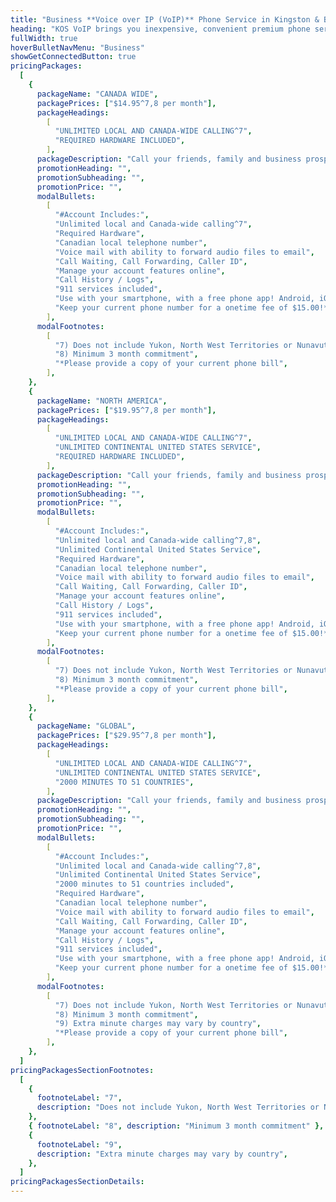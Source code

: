```yaml
---
title: "Business **Voice over IP (VoIP)** Phone Service in Kingston & Belleville, ON"
heading: "KOS VoIP brings you inexpensive, convenient premium phone service over your High Speed Internet connection!"
fullWidth: true
hoverBulletNavMenu: "Business"
showGetConnectedButton: true
pricingPackages:
  [
    {
      packageName: "CANADA WIDE",
      packagePrices: ["$14.95^7,8 per month"],
      packageHeadings:
        [
          "UNLIMITED LOCAL AND CANADA-WIDE CALLING^7",
          "REQUIRED HARDWARE INCLUDED",
        ],
      packageDescription: "Call your friends, family and business prospects anywhere in Canada, talk as long as you want!",
      promotionHeading: "",
      promotionSubheading: "",
      promotionPrice: "",
      modalBullets:
        [
          "#Account Includes:",
          "Unlimited local and Canada-wide calling^7",
          "Required Hardware",
          "Canadian local telephone number",
          "Voice mail with ability to forward audio files to email",
          "Call Waiting, Call Forwarding, Caller ID",
          "Manage your account features online",
          "Call History / Logs",
          "911 services included",
          "Use with your smartphone, with a free phone app! Android, iOS",
          "Keep your current phone number for a onetime fee of $15.00!*",
        ],
      modalFootnotes:
        [
          "7) Does not include Yukon, North West Territories or Nunavut",
          "8) Minimum 3 month commitment",
          "*Please provide a copy of your current phone bill",
        ],
    },
    {
      packageName: "NORTH AMERICA",
      packagePrices: ["$19.95^7,8 per month"],
      packageHeadings:
        [
          "UNLIMITED LOCAL AND CANADA-WIDE CALLING^7",
          "UNLIMITED CONTINENTAL UNITED STATES SERVICE",
          "REQUIRED HARDWARE INCLUDED",
        ],
      packageDescription: "Call your friends, family and business prospects anywhere across Canada and the Continental United States. Talk as long as you need!",
      promotionHeading: "",
      promotionSubheading: "",
      promotionPrice: "",
      modalBullets:
        [
          "#Account Includes:",
          "Unlimited local and Canada-wide calling^7,8",
          "Unlimited Continental United States Service",
          "Required Hardware",
          "Canadian local telephone number",
          "Voice mail with ability to forward audio files to email",
          "Call Waiting, Call Forwarding, Caller ID",
          "Manage your account features online",
          "Call History / Logs",
          "911 services included",
          "Use with your smartphone, with a free phone app! Android, iOS",
          "Keep your current phone number for a onetime fee of $15.00!*",
        ],
      modalFootnotes:
        [
          "7) Does not include Yukon, North West Territories or Nunavut",
          "8) Minimum 3 month commitment",
          "*Please provide a copy of your current phone bill",
        ],
    },
    {
      packageName: "GLOBAL",
      packagePrices: ["$29.95^7,8 per month"],
      packageHeadings:
        [
          "UNLIMITED LOCAL AND CANADA-WIDE CALLING^7",
          "UNLIMITED CONTINENTAL UNITED STATES SERVICE",
          "2000 MINUTES TO 51 COUNTRIES",
        ],
      packageDescription: "Call your friends, family and business prospects anywhere across Canada and the Continental United States. Talk as long as you need! Overseas and South American calls at a fraction of regular telephone costs.",
      promotionHeading: "",
      promotionSubheading: "",
      promotionPrice: "",
      modalBullets:
        [
          "#Account Includes:",
          "Unlimited local and Canada-wide calling^7,8",
          "Unlimited Continental United States Service",
          "2000 minutes to 51 countries included",
          "Required Hardware",
          "Canadian local telephone number",
          "Voice mail with ability to forward audio files to email",
          "Call Waiting, Call Forwarding, Caller ID",
          "Manage your account features online",
          "Call History / Logs",
          "911 services included",
          "Use with your smartphone, with a free phone app! Android, iOS",
          "Keep your current phone number for a onetime fee of $15.00!*",
        ],
      modalFootnotes:
        [
          "7) Does not include Yukon, North West Territories or Nunavut",
          "8) Minimum 3 month commitment",
          "9) Extra minute charges may vary by country",
          "*Please provide a copy of your current phone bill",
        ],
    },
  ]
pricingPackagesSectionFootnotes:
  [
    {
      footnoteLabel: "7",
      description: "Does not include Yukon, North West Territories or Nunavut",
    },
    { footnoteLabel: "8", description: "Minimum 3 month commitment" },
    {
      footnoteLabel: "9",
      description: "Extra minute charges may vary by country",
    },
  ]
pricingPackagesSectionDetails:
---
```

